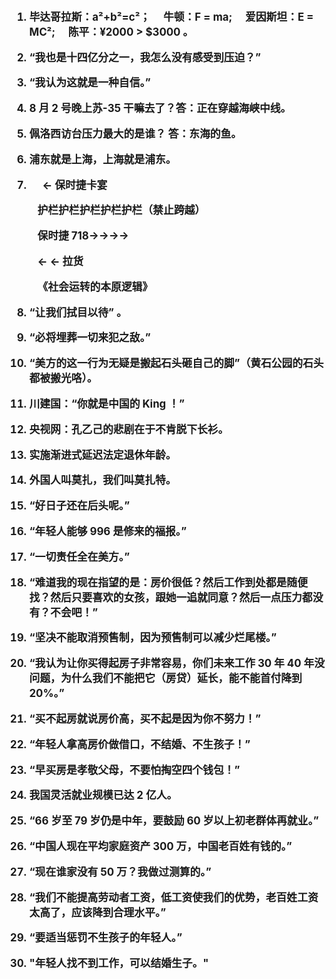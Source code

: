 <big><strong>

1. 毕达哥拉斯：a²+b²=c²；&emsp; 牛顿：F = ma; &emsp;爱因斯坦：E = MC²;&emsp; 陈平：¥2000 > \$3000 。

2. “我也是十四亿分之一，我怎么没有感受到压迫？”

3. “我认为这就是一种自信。”

4. 8 月 2 号晚上苏-35 干嘛去了？答：正在穿越海峡中线。

5. 佩洛西访台压力最大的是谁？ 答：东海的鱼。

6. 浦东就是上海，上海就是浦东。

7. &emsp; ← 保时捷卡宴

&emsp; &emsp; 护栏护栏护栏护栏护栏（禁止跨越）

&emsp; &emsp; 保时捷 718→→→→

&emsp; &emsp; ← ← 拉货

&emsp; &emsp; 《社会运转的本原逻辑》

8.  “让我们拭目以待” 。

9.  “必将埋葬一切来犯之敌。”

10. “美方的这一行为无疑是搬起石头砸自己的脚”（黄石公园的石头都被搬光咯）。

11. 川建国：“你就是中国的 King ！”

12. 央视网：孔乙己的悲剧在于不肯脱下长衫。

13. 实施渐进式延迟法定退休年龄。

14. 外国人叫莫扎，我们叫莫扎特。

15. “好日子还在后头呢。”

16. “年轻人能够 996 是修来的福报。”

17. “一切责任全在美方。”

18. “难道我的现在指望的是：房价很低？然后工作到处都是随便找？然后只要喜欢的女孩，跟她一追就同意？然后一点压力都没有？不会吧！”

19. “坚决不能取消预售制，因为预售制可以减少烂尾楼。”

20. “我认为让你买得起房子非常容易，你们未来工作 30 年 40 年没问题，为什么我们不能把它（房贷）延长，能不能首付降到 20%。”

21. “买不起房就说房价高，买不起是因为你不努力！”

22. “年轻人拿高房价做借口，不结婚、不生孩子！”

23. “早买房是孝敬父母，不要怕掏空四个钱包！”

24. 我国灵活就业规模已达 2 亿人。

25. “66 岁至 79 岁仍是中年，要鼓励 60 岁以上初老群体再就业。”

26. “中国人现在平均家庭资产 300 万，中国老百姓有钱的。”

27. “现在谁家没有 50 万？我做过测算的。”

28. “我们不能提高劳动者工资，低工资使我们的优势，老百姓工资太高了，应该降到合理水平。”

29. “要适当惩罚不生孩子的年轻人。”

30. "年轻人找不到工作，可以结婚生子。"